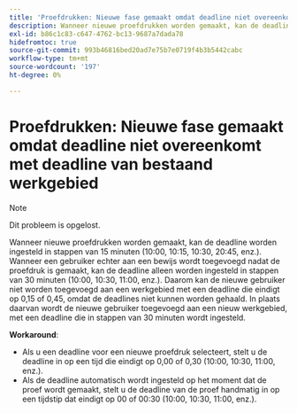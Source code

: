 ```yaml
---
title: 'Proefdrukken: Nieuwe fase gemaakt omdat deadline niet overeenkomt met deadline van bestaand werkgebied.'''
description: Wanneer nieuwe proefdrukken worden gemaakt, kan de deadline worden ingesteld in stappen van 15 minuten (10:00, 10:15, 10:30, 20:45, enz.). Wanneer een gebruiker echter aan een bewijs wordt toegevoegd nadat de proefdruk is gemaakt, kan de deadline alleen worden ingesteld in stappen van 30 minuten (10:00, 10:30, 11:00, enz.).
exl-id: b86c1c83-c647-4762-bc13-9687a7dada78
hidefromtoc: true
source-git-commit: 993b46816bed20ad7e75b7e0719f4b3b5442cabc
workflow-type: tm+mt
source-wordcount: '197'
ht-degree: 0%

---
```


# Proefdrukken: Nieuwe fase gemaakt omdat deadline niet overeenkomt met deadline van bestaand werkgebied

>[!NOTE]
>
>Dit probleem is opgelost.

Wanneer nieuwe proefdrukken worden gemaakt, kan de deadline worden ingesteld in stappen van 15 minuten (10:00, 10:15, 10:30, 20:45, enz.). Wanneer een gebruiker echter aan een bewijs wordt toegevoegd nadat de proefdruk is gemaakt, kan de deadline alleen worden ingesteld in stappen van 30 minuten (10:00, 10:30, 11:00, enz.). Daarom kan de nieuwe gebruiker niet worden toegevoegd aan een werkgebied met een deadline die eindigt op 0,15 of 0,45, omdat de deadlines niet kunnen worden gehaald. In plaats daarvan wordt de nieuwe gebruiker toegevoegd aan een nieuw werkgebied, met een deadline die in stappen van 30 minuten wordt ingesteld.

**Workaround**:

* Als u een deadline voor een nieuwe proefdruk selecteert, stelt u de deadline in op een tijd die eindigt op 0,00 of 0,30 (10:00, 10:30, 11:00, enz.).
* Als de deadline automatisch wordt ingesteld op het moment dat de proef wordt gemaakt, stelt u de deadline van de proef handmatig in op een tijdstip dat eindigt op 00 of 00:30 (10:00, 10:30, 11:00, enz.).
